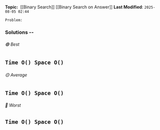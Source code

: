 **Topic:**  [[Binary Search]] [[Binary Search on Answer]]
**Last Modified**:  `2025-08-05 02:44`

`Problem:`



### Solutions -- 

###### 🟢 Best
 `Time O() Space O()` 
----------------------------------------------------------------------------------------------
###### 🟡 Average
 `Time O() Space O()` 
----------------------------------------------------------------------------------------------
###### 🔴 Worst
 `Time O() Space O()` 
----------------------------------------------------------------------------------------------